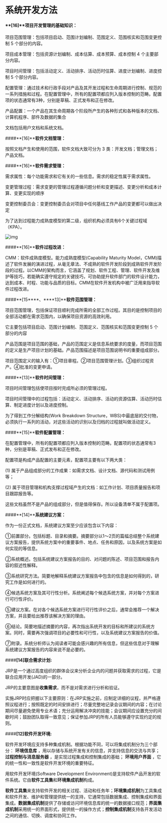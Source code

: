 # 系统开发方法

#### **[16]****项目开发管理的基础知识：**

项目范围管理：包括项目启动、范围计划编制、范围定义、范围核实和范围变更控制 5 个部分的内容。

项目成本管理：包括资源计划编制、成本估算、成本预算、成本控制 4 个主要部分内容。

项目时间管理：包括活动定义、活动排序、活动历时估算、进度计划编制、进度控制 5 个部分内容。

配置管理：通过技术和行政手段对产品及其开发过程和生命周期进行控制、规范的一系列措施和过程。在配置管理中，所有的配置项都应列入版本控制的范畴。配置项的状态通常有3种，分别是草稿、正式发布和正在修改。

产品配置：一个产品在其生命周期各个阶段所产生的各种形式和各种版本的文档、计算机程序、部件及数据的集合

文档包括用户文档和系统文档。

 

####**[16]****软件文档管理：**

按照文档产生和使用的范围，软件文档大致可分为 3 类：开发文档；管理文档；产品文档。

 

####**[16]****软件需求管理：**

需求属性：每个功能需求和它有关的一些信息。需求的稳定性属于需求属性。

变更管理过程：需求变更的管理过程遵循问题分析和变更描述、变更分析和成本计算、变更实现的顺序

变更控制委员会：变更控制委员会对项目中任何基线工作产品的变更都可以做出决定

为了达到过程能力成熟度模型的第二级，组织机构必须具有6个关键过程域（KPA）。

![img](file://localhost/Users/lisa/Library/Group%20Containers/UBF8T346G9.Office/msoclip1/01/clip_image002.png)

 

####**[16]****软件过程改进：**

CMM：软件成熟度模型。能力成熟度模型(Capability Maturity Model，CMM)描述了软件发展的演进过程，从毫无章法、不成熟的软件开发阶段到成熟软件开发阶段的过程。以CMM的架构而言，它涵盖了规划、软件工程、管理、软件开发及维护等技巧，若能确实遵守规定的关键技巧，可协助提升软件部门的软件设计能力，达到成本、时程、功能与品质的目标。CMM在软件开发机构中被广泛用来指导软件过程改进。

 

####**[15****、****13]****软件范围管理：**

项目范围管理，包括保证项目顺利完成所需的全部工作过程。其目的是控制项目的全部活动都在需求范围内，以确保项目资源的高效利用。

它主要包括项目启动、范围计划编制、范围定义、范围核实和范围变更控制 5 个部分的内容

产品范围是项目范围的基础，产品的范围定义是信息系统要求的度量，而项目范围的定义是生产项目计划的基础。产品范围描述是项目范围说明书的重要组成部分。

项目范围定义的输入有：①项目章程。②项目范围管理计划。③组织过程资产。④批准的变更申请。

 

####**[13]****软件时间管理：**

项目时间管理包括使项目按时完成所必须的管理过程。

项目时间管理中的过程包括：活动定义、活动排序、活动的资源估算、活动历时估算、制定进度计划以及进度控制。

为了得到工作分解结构(Work Breakdown Structure，WBS)中最底层的交付物，必须执行一系列的活动，对这些活动的识别以及归档的过程就叫做活动定义。

 

####**[15]****软件配置管理：**

在配置管理中，所有的配置项都应列入版本控制的范畴。配置项的状态通常有3种，分别是草稿、正式发布和正在修改。

配置项是构成产品配置的主要元素，配置项主要有以下两大类：

(1) 属于产品组成部分的工作成果：如需求文档、设计文档、源代码和测试用例等；

(2) 属于项目管理和机构支撑过程域产生的文档：如工作计划、项目质量报告和项目跟踪报告等。

这些文档虽然不是产品的组成部分，但是值得保存。所以设备清单不属于配置项。

 

####**[14]****系统建议方案：**

作为一份正式文档，系统建议方案至少应该包含以下内容：

​    ①前置部分。包括标题、目录和摘要。摘要部分以1～2页的篇幅总结整个系统建议方案报告，提供系统方案中的重要事件、地点、任务和原因，以及系统方案是如何实现的等信息。

​    ②系统概述。包括系统建议方案报告的目的、对问题的陈述、项目范围和报告内容的叙述性解释。

​    ③系统研究方法。简要地解释系统建议方案报告中包含的信息是如何得到的，研究工作是如何进行的。

​    ④候选系统方案及其可行性分析。系统阐述每个候选系统方案，并对每个方案进行可行性评价。

​    ⑤建议方案。在对各个候选系统方案进行可行性评价之后，通常会推荐一个解决方案，并且要给出推荐该解决方案的理由。

​    ⑥结论。简要地描述摘要的内容，再次指出系统开发的目标和所建议的系统方案。同时，需要再次强调项目的必要性和可行性，以及系统建议方案报告的价值。

​    ⑦附录。系统分析师认为阅读者可能会感兴趣的所有信息，但这些信息对于理解系统建议方案报告的内容来说不是必要的。

 

####**[14]****联合需求计划****:**

JRP是一个通过高度组织的群体会议来分析企业内的问题并获取需求的过程，它是联合应用开发(JAD)的一部分。    

JRP的主要意图是**收集需求**，而不是对需求进行分析和验证。

实施JRP时应把握以下主要原则：在JRP实施之前，应制定详细的议程，并严格遵照议程进行；按照既定的时间安排进行；尽量完整地记录会议期间的内容；在讨论期间尽量避免使用专业术语；充分运用解决冲突的技能；会议期间应设置充分的间歇时间；鼓励团队取得一致意见；保证参加JRP的所有人员能够遵守实现约定的规则。

 

####**[12]****软件开发环境****:**

软件开发环境应支持多种集成机制。根据功能不同，可以将集成机制分为三个部分： **环境信息库** ，用以存储与系统开发有关的信息，并支持信息的交流与共享；**过程控制与消息服务器** ，是实现过程集成和控制集成的基础； **环境用户界面** ，它的统一性和一致性是软件开发环境的重要特征。

用软件开发环境(Software Development Environment)是支持软件产品开发的软件系统。它由**软件工具集**和**环境集成机制**构成。

**软件工具集**来支持软件开发的相关过程、活动和任务年；**环境集成机制**为工具集成和软件开发、维护和管理提供统一的支持，它通常包括数据集成、控制集成和界面集成。**数据集成机制**提供了存储或访问环境信息库的统一的数据接口规范；**界面集成机制**采用统一的界面形式，提供统一的操作方式；**控制集成机制**支持各开发活动之间的通信、切换、调度和协同工作。